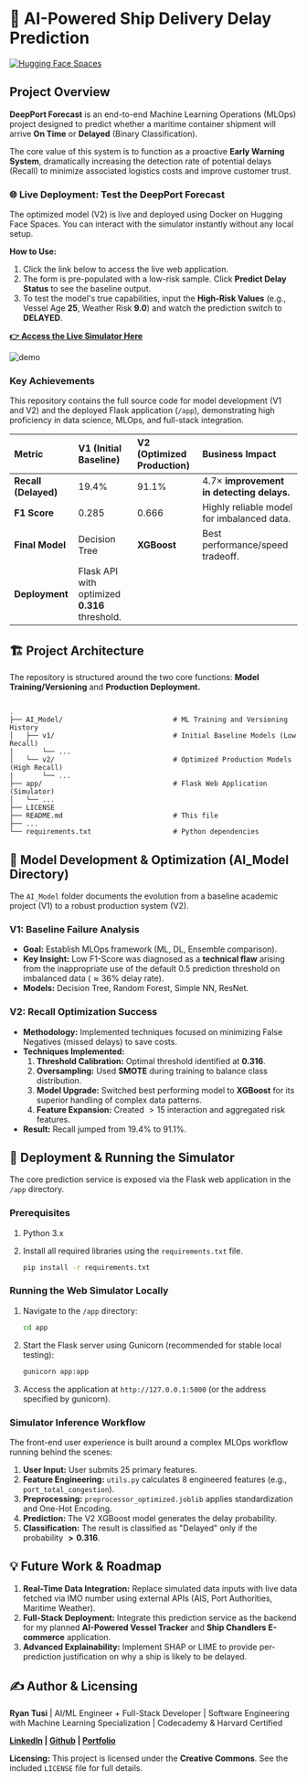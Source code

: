 # 🚢 AI-Powered Ship Delivery Delay Prediction
[![Hugging Face Spaces](https://img.shields.io/badge/%F0%9F%A4%97%20Hugging%20Face%20Space-Live-blue?style=for-the-badge)](https://huggingface.co/spaces/ryantusi/DeepPort-Forecast)
## Project Overview

**DeepPort Forecast** is an end-to-end Machine Learning Operations (MLOps) project designed to predict whether a maritime container shipment will arrive **On Time** or **Delayed** (Binary Classification).

The core value of this system is to function as a proactive **Early Warning System**, dramatically increasing the detection rate of potential delays (Recall) to minimize associated logistics costs and improve customer trust.

### 🌐 Live Deployment: Test the DeepPort Forecast

The optimized model (V2) is live and deployed using Docker on Hugging Face Spaces. You can interact with the simulator instantly without any local setup.

**How to Use:**
1. Click the link below to access the live web application.
2. The form is pre-populated with a low-risk sample. Click **Predict Delay Status** to see the baseline output.
3. To test the model's true capabilities, input the **High-Risk Values** (e.g., Vessel Age $\mathbf{25}$, Weather Risk $\mathbf{9.0}$) and watch the prediction switch to **DELAYED**.

**[👉 Access the Live Simulator Here](https://huggingface.co/spaces/ryantusi/DeepPort-Forecast)**

![demo](DeepPort.gif)

### Key Achievements

This repository contains the full source code for model development (V1 and V2) and the deployed Flask application (`/app`), demonstrating high proficiency in data science, MLOps, and full-stack integration.

| Metric | V1 (Initial Baseline) | **V2 (Optimized Production)** | Business Impact |
| :--- | :--- | :--- | :--- |
| **Recall (Delayed)** | $19.4\%$ | $91.1\%$ | $4.7\times$ **improvement in detecting delays.** |
| **F1 Score** | $0.285$ | $0.666$ | Highly reliable model for imbalanced data. |
| **Final Model** | Decision Tree | **XGBoost** | Best performance/speed tradeoff. |
| **Deployment** | Flask API with optimized $\mathbf{0.316}$ threshold. | | |

## 🏗️ Project Architecture

The repository is structured around the two core functions: **Model Training/Versioning** and **Production Deployment.**

```

.
├── AI_Model/                           # ML Training and Versioning History
│   ├── v1/                             # Initial Baseline Models (Low Recall)
|       └── ...
│   └── v2/                             # Optimized Production Models (High Recall)
|       └── ...
├── app/                                # Flask Web Application (Simulator)
│   └── ...
├── LICENSE
├── README.md                           # This file
├── ...
└── requirements.txt                    # Python dependencies

````

## 🧠 Model Development & Optimization (AI\_Model Directory)

The `AI_Model` folder documents the evolution from a baseline academic project (V1) to a robust production system (V2).

### V1: Baseline Failure Analysis

* **Goal:** Establish MLOps framework (ML, DL, Ensemble comparison).
* **Key Insight:** Low F1-Score was diagnosed as a **technical flaw** arising from the inappropriate use of the default $0.5$ prediction threshold on imbalanced data ($\approx 36\%$ delay rate).
* **Models:** Decision Tree, Random Forest, Simple NN, ResNet.

### V2: Recall Optimization Success

* **Methodology:** Implemented techniques focused on minimizing False Negatives (missed delays) to save costs.
* **Techniques Implemented:**
    1.  **Threshold Calibration:** Optimal threshold identified at $\mathbf{0.316}$.
    2.  **Oversampling:** Used **SMOTE** during training to balance class distribution.
    3.  **Model Upgrade:** Switched best performing model to **XGBoost** for its superior handling of complex data patterns.
    4.  **Feature Expansion:** Created $>15$ interaction and aggregated risk features.
* **Result:** Recall jumped from $19.4\%$ to $91.1\%$.

## 🚀 Deployment & Running the Simulator

The core prediction service is exposed via the Flask web application in the `/app` directory.

### Prerequisites

1.  Python 3.x
2.  Install all required libraries using the `requirements.txt` file.

    ```bash
    pip install -r requirements.txt
    ```

### Running the Web Simulator Locally

1.  Navigate to the `/app` directory:

    ```bash
    cd app
    ```

2.  Start the Flask server using Gunicorn (recommended for stable local testing):

    ```bash
    gunicorn app:app
    ```

3.  Access the application at `http://127.0.0.1:5000` (or the address specified by gunicorn).

### Simulator Inference Workflow

The front-end user experience is built around a complex MLOps workflow running behind the scenes:

1.  **User Input:** User submits 25 primary features.
2.  **Feature Engineering:** `utils.py` calculates 8 engineered features (e.g., `port_total_congestion`).
3.  **Preprocessing:** `preprocessor_optimized.joblib` applies standardization and One-Hot Encoding.
4.  **Prediction:** The V2 XGBoost model generates the delay probability.
5.  **Classification:** The result is classified as "Delayed" only if the probability $\mathbf{> 0.316}$.

## 💡 Future Work & Roadmap

1.  **Real-Time Data Integration:** Replace simulated data inputs with live data fetched via IMO number using external APIs (AIS, Port Authorities, Maritime Weather).
2.  **Full-Stack Deployment:** Integrate this prediction service as the backend for my planned **AI-Powered Vessel Tracker** and **Ship Chandlers E-commerce** application.
3.  **Advanced Explainability:** Implement SHAP or LIME to provide per-prediction justification on why a ship is likely to be delayed.

## ✍️ Author & Licensing

**Ryan Tusi** | AI/ML Engineer + Full-Stack Developer | Software Engineering with Machine Learning Specialization | Codecademy & Harvard Certified

**[LinkedIn](https://www.linkedin.com/in/ryantusi/) | [Github](https://github.com/ryantusi/) | [Portfolio](https://ryantusi.netlify.app/)**

**Licensing:**
This project is licensed under the **Creative Commons**. See the included `LICENSE` file for full details.

